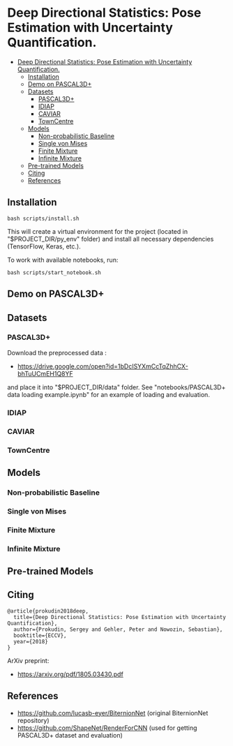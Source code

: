 # Deep Directional Statistics: Pose Estimation with Uncertainty Quantification.


 * [Deep Directional Statistics: Pose Estimation with Uncertainty Quantification.](#deep-direct-stat)
    * [Installation](#installation)
    * [Demo on PASCAL3D+](#demo)
    * [Datasets](#datasets)
        * [PASCAL3D+](#pascal3d)
        * [IDIAP](#idiap)
        * [CAVIAR](#caviar)
        * [TownCentre](#towncentre)
    * [Models](#models)
        * [Non-probabilistic Baseline](#non-prob)
        * [Single von Mises](#single_vm)
        * [Finite Mixture](#finite_mix)
        * [Infinite Mixture](#infinite_mix)
    * [Pre-trained Models](#pretrained)
    * [Citing](#citing)
    * [References](#refs)

## Installation  

```
bash scripts/install.sh
```

This will create a virtual environment for the project (located in 
"$PROJECT_DIR/py_env" folder) and install all necessary dependencies 
(TensorFlow, Keras, etc.).

To work with available notebooks, run:

```
bash scripts/start_notebook.sh
```

## Demo on PASCAL3D+

## Datasets

### PASCAL3D+

Download the preprocessed data :

- https://drive.google.com/open?id=1bDcISYXmCcTqZhhCX-bhTuUCmEH1Q8YF

and place it into "$PROJECT_DIR/data" folder. See
"notebooks/PASCAL3D+ data loading example.ipynb" for an example of
loading and evaluation.

### IDIAP
### CAVIAR
### TownCentre

## Models

### Non-probabilistic Baseline
### Single von Mises
### Finite Mixture
### Infinite Mixture

## Pre-trained Models

## Citing

```
@article{prokudin2018deep,
  title={Deep Directional Statistics: Pose Estimation with Uncertainty Quantification},
  author={Prokudin, Sergey and Gehler, Peter and Nowozin, Sebastian},
  booktitle={ECCV},
  year={2018}
}
```

ArXiv preprint:

 - https://arxiv.org/pdf/1805.03430.pdf

## References 

 - https://github.com/lucasb-eyer/BiternionNet (original BiternionNet repository)
 - https://github.com/ShapeNet/RenderForCNN (used for getting PASCAL3D+ dataset and evaluation)



